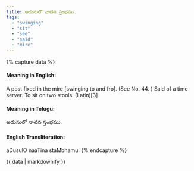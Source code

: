 ```yaml
---
title: అడుసులో నాటిన స్తంభము.
tags:
  - "swinging"
  - "sit"
  - "see"
  - "said"
  - "mire"
---
```


{% capture data %}
#### Meaning in English:
A post fixed in the mire [swinging to and fro].
(See No. 44. )
Said of a time server.
To sit on two stools. (Latin)[3]

#### Meaning in Telugu:
అడుసులో నాటిన స్తంభము.

#### English Transliteration:
aDusulO naaTina staMbhamu.
{% endcapture %}

<div class="notice">{{ data | markdownify }}</div>

